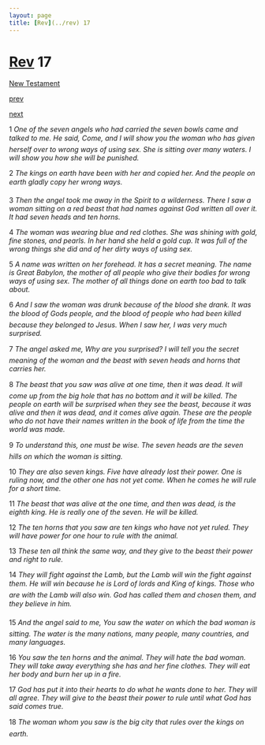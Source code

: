 ```yaml
---
layout: page
title: [Rev](../rev) 17
---
```


# [Rev](../rev) 17

[New Testament](/new-testament)


[prev](rev-16.html)


[next](rev-18.html)

1 _One of the seven angels who had carried the seven bowls came and talked to me. He said, Come, and I will show you the woman who has given herself over to wrong ways of using sex. She is sitting over many waters. I will show you how she will be punished._

2 _The kings on earth have been with her and copied her. And the people on earth gladly copy her wrong ways._

3 _Then the angel took me away in the Spirit to a wilderness. There I saw a woman sitting on a red beast that had names against God written all over it. It had seven heads and ten horns._

4 _The woman was wearing blue and red clothes. She was shining with gold, fine stones,  and pearls. In her hand she held a gold cup. It was full of the wrong things she did and of her dirty ways of using sex._

5 _A name was written on her forehead. It has a secret meaning. The name is Great Babylon, the mother of all people who give their bodies for wrong ways of using sex. The mother of all things done on earth too bad to talk about._

6 _And I saw the woman was drunk because of the blood she drank. It was the blood of Gods people, and the blood of people who had been killed because they belonged to Jesus. When I saw her, I was very much surprised._

7 _The angel asked me, Why are you surprised? I will tell you the secret meaning of the woman and the beast with seven heads and horns that carries her._

8 _The beast that you saw was alive at one time, then it was dead. It will come up from the big hole that has no bottom and it will be killed. The people on earth will be surprised when they see the beast, because it was alive and then it was dead, and it comes alive again. These are the people who do not have their names written in the book of life from the time the world was made._

9 _To understand this, one must be wise. The seven heads are the seven hills on which the woman is sitting._

10 _They are also seven kings. Five have already lost their power. One is ruling now, and the other one has not yet come. When he comes he will rule for a short time._

11 _The beast that was alive at the one time, and then was dead, is the eighth king. He is really one of the seven. He will be killed._

12 _The ten horns that you saw are ten kings who have not yet ruled. They will have power for one hour to rule with the animal._

13 _These ten all think the same way, and they give to the beast their power and right to rule._

14 _They will fight against the Lamb, but the Lamb will win the fight against them. He will win because he is Lord of lords and King of kings. Those who are with the Lamb will also win. God has called them and chosen them, and they believe in him._

15 _And the angel said to me, You saw the water on which the bad woman is sitting. The water is the many nations, many people, many countries, and many languages._

16 _You saw the ten horns and the animal. They will hate the bad woman. They will take away everything she has and her fine clothes. They will eat her body and burn her up in a fire._

17 _God has put it into their hearts to do what he wants done to her. They will all agree. They will give to the beast their power to rule until what God has said comes true._

18 _The woman whom you saw is the big city that rules over the kings on earth._

